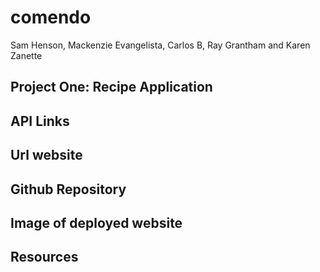 # comendo

Sam Henson, Mackenzie Evangelista, Carlos B, Ray Grantham and Karen Zanette

## Project One: Recipe Application

## API Links

## Url website

## Github Repository

## Image of deployed website

## Resources
